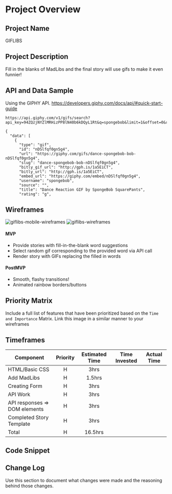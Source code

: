 # Project Overview

## Project Name

GIFLIBS

## Project Description

Fill in the blanks of MadLibs and the final story will use gifs to make it even funnier!

## API and Data Sample

Using the GIPHY API. https://developers.giphy.com/docs/api/#quick-start-guide


```
https://api.giphy.com/v1/gifs/search?api_key=94ZQzjNYZlMRHizPP8lN40b6kDQyL1Rt&q=spongebob&limit=1&offset=0&rating=g&lang=en

{
  "data": [
    {
      "type": "gif",
      "id": "nDSlfqf0gn5g4",
      "url": "https://giphy.com/gifs/dance-spongebob-bob-nDSlfqf0gn5g4",
      "slug": "dance-spongebob-bob-nDSlfqf0gn5g4",
      "bitly_gif_url": "http://gph.is/1a5EiCT",
      "bitly_url": "http://gph.is/1a5EiCT",
      "embed_url": "https://giphy.com/embed/nDSlfqf0gn5g4",
      "username": "spongebob",
      "source": "",
      "title": "Dance Reaction GIF by SpongeBob SquarePants",
      "rating": "g",
```      


## Wireframes

![giflibs-mobile-wireframes](https://user-images.githubusercontent.com/36183361/131377410-265f45a5-cd94-4e62-ad17-8c4981ea54af.png)
![giflibs-wireframes](https://user-images.githubusercontent.com/36183361/131377462-09d3bac7-d0ce-4bfd-bb1b-9e348c1a7a85.png)


#### MVP 

- Provide stories with fill-in-the-blank word suggestions
- Select random gif corresponding to the provided word via API call
- Render story with GIFs replacing the filled in words

#### PostMVP  

- Smooth, flashy transitions!
- Animated rainbow borders/buttons

## Priority Matrix

Include a full list of features that have been prioritized based on the `Time and Importance` Matrix.  Link this image in a similar manner to your wireframes

## Timeframes

| Component | Priority | Estimated Time | Time Invested | Actual Time |
| --- | :---: |  :---: | :---: | :---: |
| HTML/Basic CSS | H | 3hrs|  |  |
| Add MadLibs | H | 1.5hrs|  |  |
| Creating Form | H | 3hrs|  |  |
| API Work | H | 3hrs|  |  |
| API responses => DOM elements | H | 3hrs|  |  |
| Completed Story Template | H | 3hrs|  |  |
| Total | H | 16.5hrs|  |  |

## Code Snippet


## Change Log
 Use this section to document what changes were made and the reasoning behind those changes.  
